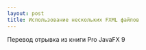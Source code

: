 ```yaml
---
layout: post
title: Использование нескольких FXML файлов
---
```


Перевод отрывка из книги Pro JavaFX 9

 

